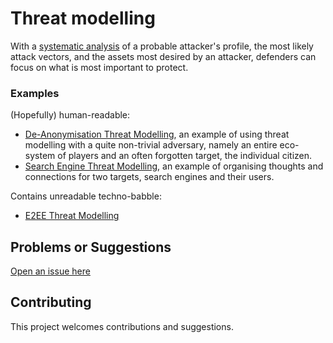 # Threat modelling

With a [systematic analysis](https://github.com/tymyrddin/orchard/wiki/Profiling-adversaries) of a probable attacker's profile, the most likely attack vectors, and the assets most desired by an attacker, defenders can focus on what is most important to protect. 

### Examples

(Hopefully) human-readable:
* [De-Anonymisation Threat Modelling](DA-threat-model), an example of using threat modelling with a quite non-trivial adversary, namely an entire eco-system of players and an often forgotten target, the individual citizen.
* [Search Engine Threat Modelling](SE-threat-model), an example of organising thoughts and connections for two targets, search engines and their users.

Contains unreadable techno-babble:
* [E2EE Threat Modelling](E2EE-threat-model)

## Problems or Suggestions

[Open an issue here](https://github.com/tymyrddin/orchard/issues)

## Contributing

This project welcomes contributions and suggestions. 
